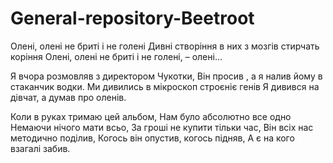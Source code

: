 # General-repository-Beetroot

Олені, олені не бриті і не голені
Дивні створіння в них з мозгів стирчать коріння
Олені, олені не бриті і не голені, – олені...

Я вчора розмовляв з директором Чукотки,
Він просив , а я налив йому в стаканчик водки.
Ми дивились в мікроскоп строєніє генів
Я дивився на дівчат, а думав про оленів.

Коли в руках тримаю цей альбом,
Нам було абсолютно все одно
Немаючи нічого мати всьо,
За гроші не купити тільки час,
Він всіх нас методично поділив,
Когось він опустив, когось підняв,
А є на кого взагалі забив.
